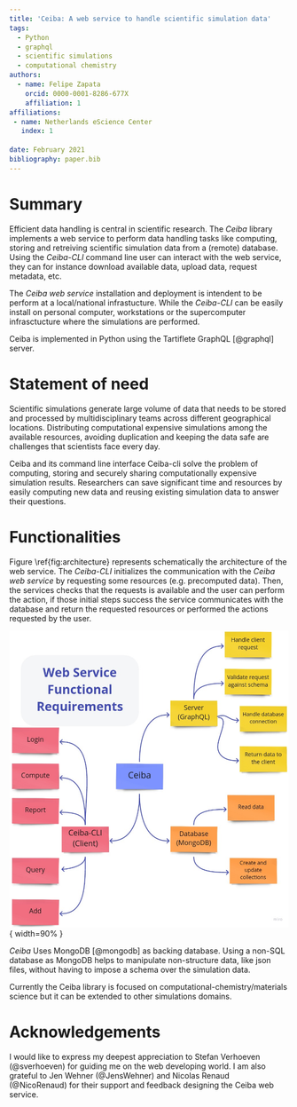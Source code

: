 ```yaml
---
title: 'Ceiba: A web service to handle scientific simulation data'
tags:
  - Python
  - graphql
  - scientific simulations
  - computational chemistry
authors:
  - name: Felipe Zapata
    orcid: 0000-0001-8286-677X
    affiliation: 1
affiliations:
 - name: Netherlands eScience Center
   index: 1

date: February 2021
bibliography: paper.bib
---
```


# Summary
Efficient data handling is central in scientific research. The *Ceiba* library implements
a web service to perform data handling tasks like computing, storing and retreiving scientific simulation data
from a (remote) database.
Using  the *Ceiba-CLI* command line user can interact with the web service, they can for instance download available
data, upload data, request metadata, etc.

The *Ceiba web service* installation and deployment is intendent to be perform at a local/national infrastucture.
While the *Ceiba-CLI* can be easily install on personal computer, workstations or the supercomputer infrasctucture
where the simulations are performed.

Ceiba is implemented in Python using the Tartiflete GraphQL [@graphql] server.

# Statement of need
Scientific simulations generate large volume of data that needs to be stored and processed
by multidisciplinary teams across different geographical locations. Distributing
computational expensive simulations among the available resources, avoiding duplication
and keeping the data safe are challenges that scientists face every day.

Ceiba and its command line interface Ceiba-cli solve the problem of computing,
storing and securely sharing computationally expensive simulation results. Researchers
can save significant time and resources by easily computing new data and reusing existing
simulation data to answer their questions.


# Functionalities
Figure \ref{fig:architecture} represents schematically the architecture of the web service.
The *Ceiba-CLI* initializes the communication with the *Ceiba web service* by requesting some resources
(e.g. precomputed data). Then, the services checks that the requests is available and the user can
perform the action, if those initial steps success the service communicates with the database and
return the requested resources or performed the actions requested by the user.

![Diagram representing the Ceiba architecture.\label{fig:architecture}](architecture.jpg){ width=90% }

*Ceiba* Uses MongoDB [@mongodb] as backing database. Using a non-SQL database as MongoDB helps to
manipulate non-structure data, like json files, without having to impose a schema over the simulation data.

Currently the Ceiba library is focused on computational-chemistry/materials science but
it can be extended to other simulations domains.


# Acknowledgements
I would like to express my deepest appreciation to Stefan Verhoeven (@sverhoeven) for guiding me on the web developing world.
I am also grateful to Jen Wehner (@JensWehner) and Nicolas Renaud (@NicoRenaud) for their support and feedback designing 
the Ceiba web service.
